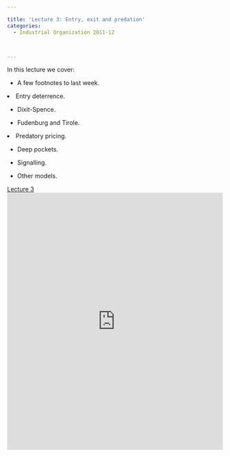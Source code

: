 ```yaml
---

title: 'Lecture 3: Entry, exit and predation'
categories:
  - Industrial Organization 2011-12



---
```

In this lecture we cover:




  * A few footnotes to last week.
<li>Entry deterrence. 


  * Dixit-Spence.

  * Fudenburg and Tirole.


</li><li>Predatory pricing. 


  * Deep pockets.

  * Signalling.

  * Other models.


</li>




<a title="View Lecture 3 on Scribd" href="https://www.scribd.com/doc/69744027/Lecture-3" >Lecture 3</a><iframe src="https://www.scribd.com/embeds/69744027/content?start_page=1&view_mode=slideshow&access_key=key-27g0z2i05aqjhyucld4o" data-auto-height="true" data-aspect-ratio="1.33333333333333" scrolling="no" width="100%" height="600" frameborder="0"></iframe>
